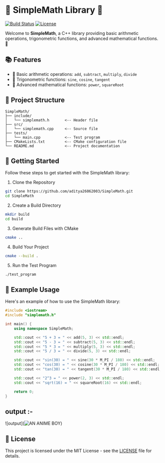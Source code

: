 # 🎉 SimpleMath Library 🎉

[![Build Status](https://img.shields.io/badge/build-passing-brightgreen.svg)](https://shields.io)
[![License](https://img.shields.io/badge/license-MIT-blue.svg)](https://opensource.org/licenses/MIT)

Welcome to **SimpleMath**, a C++ library providing basic arithmetic operations, trigonometric functions, and advanced mathematical functions. 🌟

## 📚 Features
- 🔢 Basic arithmetic operations: `add`, `subtract`, `multiply`, `divide`
- 📐 Trigonometric functions: `sine`, `cosine`, `tangent`
- 🚀 Advanced mathematical functions: `power`, `squareRoot`

## 📂 Project Structure
```plaintext
SimpleMath/
├── include/
│   └── simplemath.h       <-- Header file
├── src/
│   └── simplemath.cpp     <-- Source file
├── tests/
│   └── main.cpp           <-- Test program
├── CMakeLists.txt         <-- CMake configuration file
└── README.md              <-- Project documentation
```
## 🚀 Getting Started
Follow these steps to get started with the SimpleMath library:

1. Clone the Repository
```sh
git clone https://github.com/aditya26062003/SimpleMath.git
cd SimpleMath
```
2. Create a Build Directory
```sh
mkdir build
cd build
```
3. Generate Build Files with CMake
```sh
cmake ..
```
4. Build Your Project
```sh
cmake --build .
```
5. Run the Test Program
```sh
./test_program
```
## 📄 Example Usage
Here's an example of how to use the SimpleMath library:

```cpp
#include <iostream>
#include "simplemath.h"

int main() {
    using namespace SimpleMath;

    std::cout << "5 + 3 = " << add(5, 3) << std::endl;
    std::cout << "5 - 3 = " << subtract(5, 3) << std::endl;
    std::cout << "5 * 3 = " << multiply(5, 3) << std::endl;
    std::cout << "5 / 3 = " << divide(5, 3) << std::endl;

    std::cout << "sin(30) = " << sine(30 * M_PI / 180) << std::endl;
    std::cout << "cos(30) = " << cosine(30 * M_PI / 180) << std::endl;
    std::cout << "tan(30) = " << tangent(30 * M_PI / 180) << std::endl;

    std::cout << "2^3 = " << power(2, 3) << std::endl;
    std::cout << "sqrt(16) = " << squareRoot(16) << std::endl;

    return 0;
}
```
## output :- 
![output](![AN ANIME BOY](https://github.com/aditya26062003/Sacred-Backbench-AI-Creations/blob/main/pic1.jpg))
## 📜 License
This project is licensed under the MIT License - see the [LICENSE](https://github.com/aditya26062003/SimpleMath/blob/main/LICENSE) file for details.

<!--## 🙌 Contributing
Contributions are welcome! Please open an issue or submit a pull request for any changes.

## 🛠️ Built With
* C++
* CMake

Made with ❤️ by Aditya Singh
